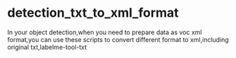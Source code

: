 # detection_txt_to_xml_format
In your object detection,when you need to prepare data as voc xml format,you can use these scripts to convert different format to xml,including original txt,labelme-tool-txt
